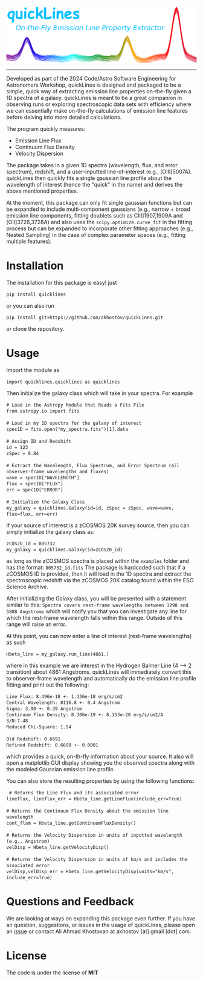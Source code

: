 ![alt text](quicklines/quicklines_logo.png)
***
Developed as part of the 2024 Code/Astro Software Engineering for Astronomers Workshop, quickLines is designed and packaged to be a simple, quick way of extracting emission line properties on-the-fly given a 1D spectra of a galaxy. quickLines is meant to be a great companion in observing runs or exploring spectroscopic data sets with efficiency where we can essentially make on-the-fly calculations of emission line features before delving into more detailed calculations.

The program quickly measures:
  - Emission Line Flux
  - Continuum Flux Density
  - Velocity Dispersion

The package takes in a given 1D spectra (wavelength, flux, and error spectrum), redshift, and a user-inputted line-of-interest (e.g., [OIII]5007A). quickLines then quickly fits a single gaussian line profile about the wavelength of interest (hence the "quick" in the name) and derives the above mentioned properties.

At the moment, this package can only fit single gaussian functions but can be expanded to include multi-component gaussians (e.g., narrow + broad emission line components, fitting doublets such as CIII]1907,1909A and [OII]3726,3728A) and also uses the ```scipy.optimize.curve_fit``` in the fitting process but can be expanded to incorporate other fitting approaches (e.g., Nested Sampling) in the case of complex parameter spaces (e.g., fitting multiple features).

# Installation
The installation for this package is easy! just
```
pip install quicklines
```
or you can also run
```
pip install git+https://github.com/akhostov/quickLines.git
```
or clone the repository.

# Usage
Import the module as 
```
import quicklines.quicklines as quicklines
```

Then initialize the galaxy class which will take in your spectra. For example
```
# Load in the Astropy Module that Reads a Fits File
from astropy.io import fits

# Load in my 1D spectra for the galaxy of interest
spec1D = fits.open("my_spectra.fits")[1].data

# Assign ID and Redshift
id = 123
zSpec = 0.84

# Extract the Wavalength, Flux Spectrum, and Error Spectrum (all observer-frame wavelengths and fluxes)
wave = spec1D["WAVELENGTH"]
flux = spec1D["FLUX"]
err = spec1D["ERROR"]

# Initialize the Galaxy Class
my_galaxy = quicklines.Galaxy(id=id, zSpec = zSpec, wave=wave, flux=flux, err=err)
```

If your source of interest is a zCOSMOS 20K survey source, then you can simply initialize the galaxy class as:
```
zCOS2O_id = 805732
my_galaxy = quicklines.Galaxy(id=zCOS20_id)
```
as long as the zCOSMOS spectra is placed within the ```examples``` folder and has the format: ```805732_1d.fits``` The package is hardcoded such that if a zCOSMOS ID is provided, then it will load in the 1D spectra and extract the spectroscopic redshift via the zCOSMOS 20K catalog found within the ESO Science Archive.

After initializing the Galaxy class, you will be presented with a statement similar to this:
```Spectra covers rest-frame wavelengths between 3298 and 5808 Angstroms```
which will notify you that you can investigate any line for which the rest-frame wavelength falls within this range. Outside of this range will raise an error.

At this point, you can now enter a line of interest (rest-frame wavelengths) as such
```
Hbeta_line = my_galaxy.run_line(4861.)
```
where in this example we are interest in the Hydrogen Balmer Line (4 --> 2 transition) about 4861 Angstroms. quickLines will immediately convert this to observer-frame wavelength and automatically do the emission line profile fitting and print out the following:
```
Line Flux: 8.496e-18 +- 1.136e-18 erg/s/cm2
Central Wavelength: 8116.8 +- 0.4 Angstrom
Sigma: 3.90 +- 0.39 Angstrom
Continuum Flux Density: 8.306e-19 +- 8.153e-20 erg/s/cm2/A
S/N:7.48
Reduced Chi-Square: 1.54

Old Redshift: 0.6691
Refined Redshift: 0.6698 +- 0.0001
```
which provides a quick, on-th-fly information about your source. It also will open a matplotlib GUI display showing you the observed spectra along with the modeled Gaussian emission line profile.

You can also store the resulting properties by using the following functions:
```
 # Returns the Line Flux and its associated error
lineflux, lineflux_err = Hbeta_line.getLineFlux(include_err=True)

# Returns the Continuum Flux Density about the emission line wavelength
cont_flam = Hbeta_line.getContinuumFluxDensity()

# Returns the Velocity Dispersion in units of inputted wavelength (e.g., Angstrom)
velDisp = Hbeta_line.getVelocityDisp()

# Returns the Velocity Dispersion in units of km/s and includes the associated error
velDisp,velDisp_err = Hbeta_line.getVelocityDisp(units="km/s", include_err=True)
```

# Questions and Feedback
We are looking at ways on expanding this package even further. If you have an question, suggestions, or issues in the usage of quickLines, please open an [issue](https://github.com/akhostov/quickLines/issues) or contact Ali Ahmad Khostovan at akhostov [at] gmail [dot] com.

# License
The code is under the license of **MIT**
